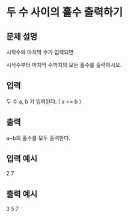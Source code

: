 # 두 수 사이의 홀수 출력하기
## 문제 설명       
시작수와 마지막 수가 입력되면

시작수부터 마지막 수까지의 모든 홀수를 출력하시오.

## 입력
두 수 a, b 가 입력된다. ( a <= b )

## 출력
a~b의 홀수를 모두 출력한다.

## 입력 예시   
2 7

## 출력 예시
3 5 7 